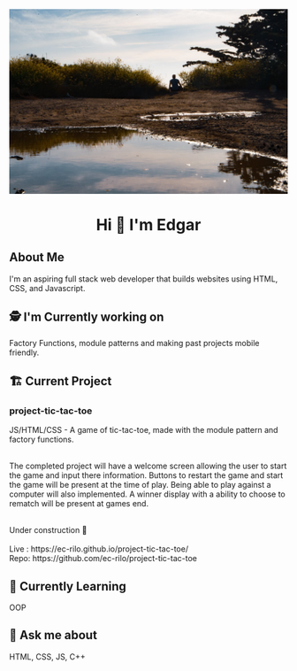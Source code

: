 <img src="images/Background.jpg" alt="Edgar sitting outside during golden hour" align="center">
<h1 align="center">Hi 👋 I'm Edgar</h1>

## About Me
I'm an aspiring full stack web developer that builds websites using HTML, CSS, and Javascript.
<br>
## 🕵️ I'm Currently working on
Factory Functions, module patterns and making past projects mobile friendly.

## 🏗️  Current Project

### project-tic-tac-toe
JS/HTML/CSS - A game of tic-tac-toe, made with the module pattern and factory functions.
<br><br>
<p>
  The completed project will have a welcome screen allowing the user to start the game and input there information.
  Buttons to restart the game and start the game will be present at the time of play. Being able to play against a computer
  will also implemented. A winner display with a ability to choose to rematch will be present at games end.
</p>

<br>
Under construction 🚧
<br><br>
Live : https://ec-rilo.github.io/project-tic-tac-toe/
<br>
Repo: https://github.com/ec-rilo/project-tic-tac-toe

## 🌱 Currently Learning
OOP

## 💬 Ask me about
HTML, CSS, JS, C++
